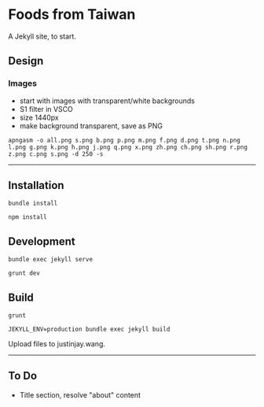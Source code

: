 # Foods from Taiwan

A Jekyll site, to start.

## Design

### Images

- start with images with transparent/white backgrounds
- S1 filter in VSCO
- size 1440px
- make background transparent, save as PNG

```
apngasm -o all.png s.png b.png p.png m.png f.png d.png t.png n.png l.png g.png k.png h.png j.png q.png x.png zh.png ch.png sh.png r.png z.png c.png s.png -d 250 -s
```

---
## Installation

```
bundle install
```

```
npm install
```

## Development

```
bundle exec jekyll serve
```

```
grunt dev
```

## Build

```
grunt
```

```
JEKYLL_ENV=production bundle exec jekyll build
```

Upload files to justinjay.wang.

---
## To Do

- Title section, resolve "about" content
